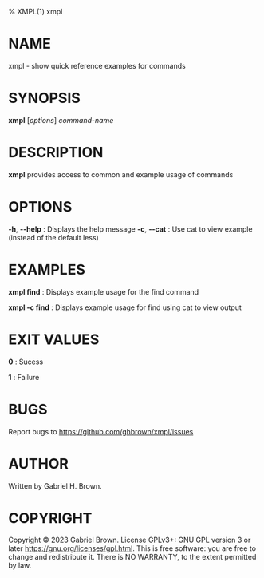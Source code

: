 % XMPL(1) xmpl

# NAME
xmpl - show quick reference examples for commands

# SYNOPSIS
**xmpl** [*options*] *command-name*

# DESCRIPTION
**xmpl** provides access to common and example usage of commands

# OPTIONS
**-h**, **--help**
: Displays the help message
**-c**, **--cat**
: Use cat to view example (instead of the default less)

# EXAMPLES
**xmpl find**
: Displays example usage for the find command

**xmpl -c find**
: Displays example usage for find using cat to view output

# EXIT VALUES
**0**
: Sucess

**1**
: Failure

# BUGS
Report bugs to <https://github.com/ghbrown/xmpl/issues>

# AUTHOR
Written by Gabriel H. Brown.

# COPYRIGHT
Copyright © 2023 Gabriel Brown. License GPLv3+: GNU GPL version 3 or later <https://gnu.org/licenses/gpl.html>.
This is free software: you are free to change and redistribute it. There is NO WARRANTY, to the extent permitted by law.
